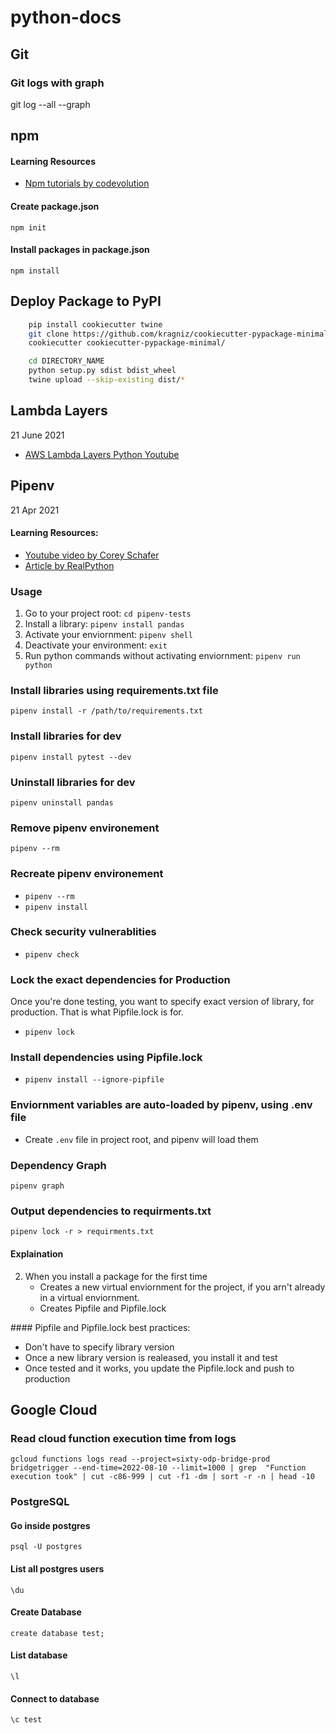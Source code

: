 # python-docs

## Git

### Git logs with graph
git log --all --graph


## npm

#### Learning Resources
- [Npm tutorials by codevolution](https://www.youtube.com/watch?v=6fj0cpmMiVg&list=PLC3y8-rFHvwhgWwm5J3KqzX47n7dwWNrq&ab_channel=Codevolution)


#### Create package.json
`npm init`


#### Install packages in package.json
`npm install`


## Deploy Package to PyPI
```Bash
    pip install cookiecutter twine
    git clone https://github.com/kragniz/cookiecutter-pypackage-minimal.git
    cookiecutter cookiecutter-pypackage-minimal/

    cd DIRECTORY_NAME
    python setup.py sdist bdist_wheel
    twine upload --skip-existing dist/*
```

## Lambda Layers
21 June 2021

- [AWS Lambda Layers Python Youtube](https://www.youtube.com/watch?v=cz8QjmgfGHc)


## Pipenv 
21 Apr 2021

#### Learning Resources:
- [Youtube video by Corey Schafer](https://www.youtube.com/watch?v=zDYL22QNiWk&ab_channel=CoreySchafer)
- [Article by RealPython](https://realpython.com/pipenv-guide/#pipenv-introduction)

### Usage
1. Go to your project root: `cd pipenv-tests`
2. Install a library: `pipenv install pandas`
3. Activate your enviornment: `pipenv shell`
4. Deactivate your environment: `exit`
5. Run python commands without activating enviornment: `pipenv run python`

### Install libraries using requirements.txt file
`pipenv install -r /path/to/requirements.txt`


### Install libraries for dev
`pipenv install pytest --dev`


### Uninstall libraries for dev
`pipenv uninstall pandas`


### Remove pipenv environement
`pipenv --rm`


### Recreate pipenv environement
- `pipenv --rm`
- `pipenv install`


### Check security vulnerablities
- `pipenv check`


### Lock the exact dependencies for Production
Once you're done testing, you want to specify exact version of library, for production. That is what Pipfile.lock is for.
- `pipenv lock`


### Install dependencies using Pipfile.lock
- `pipenv install --ignore-pipfile`


### Enviornment variables are auto-loaded by pipenv, using .env file
- Create `.env` file in project root, and pipenv will load them


### Dependency Graph
`pipenv graph`


### Output dependencies to requirments.txt
`pipenv lock -r > requirments.txt`


#### Explaination

2. When you install a package for the first time
    - Creates a new virtual enviornment for the project, if you arn't already in a virtual enviornment.
    - Creates Pipfile and Pipfile.lock

#### Pipfile and Pipfile.lock best practices:
- Don't have to specify library version
- Once a new library version is realeased, you install it and test
- Once tested and it works, you update the Pipfile.lock and push to production



## Google Cloud

### Read cloud function execution time from logs
```
gcloud functions logs read --project=sixty-odp-bridge-prod bridgetrigger --end-time=2022-08-10 --limit=1000 | grep  "Function execution took" | cut -c86-999 | cut -f1 -dm | sort -r -n | head -10
```


### PostgreSQL

#### Go inside postgres
    psql -U postgres


#### List all postgres users
    \du


#### Create Database
    create database test;


#### List database
    \l

#### Connect to database
    \c test
